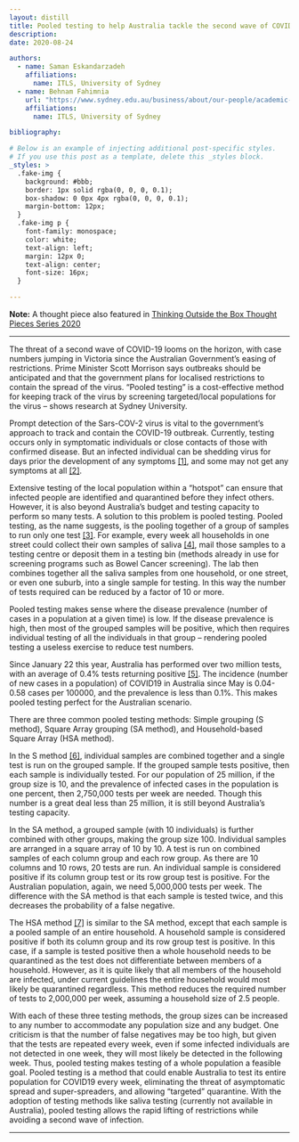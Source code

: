 ```yaml
---
layout: distill
title: Pooled testing to help Australia tackle the second wave of COVID-19
description: 
date: 2020-08-24

authors:
  - name: Saman Eskandarzadeh
    affiliations:
      name: ITLS, University of Sydney
  - name: Behnam Fahimnia
    url: "https://www.sydney.edu.au/business/about/our-people/academic-staff/ben-fahimnia.html"
    affiliations:
      name: ITLS, University of Sydney

bibliography:

# Below is an example of injecting additional post-specific styles.
# If you use this post as a template, delete this _styles block.
_styles: >
  .fake-img {
    background: #bbb;
    border: 1px solid rgba(0, 0, 0, 0.1);
    box-shadow: 0 0px 4px rgba(0, 0, 0, 0.1);
    margin-bottom: 12px;
  }
  .fake-img p {
    font-family: monospace;
    color: white;
    text-align: left;
    margin: 12px 0;
    text-align: center;
    font-size: 16px;
  }

---
```

**Note:**
A thought piece also featured in [Thinking Outside the Box Thought Pieces Series 2020](https://www.sydney.edu.au/content/dam/corporate/documents/business-school/research/itls/_thinking-series_2020-pieces_final-2021-01-21.pdf) 

***

The threat of a second wave of COVID-19 looms on the horizon, with case numbers jumping in
Victoria since the Australian Government’s easing of restrictions. Prime Minister Scott Morrison
says outbreaks should be anticipated and that the government plans for localised restrictions to
contain the spread of the virus. “Pooled testing” is a cost-effective method for keeping track of
the virus by screening targeted/local populations for the virus – shows research at Sydney
University.

Prompt detection of the Sars-COV-2 virus is vital to the government’s approach to track and
contain the COVID-19 outbreak. Currently, testing occurs only in symptomatic individuals or close
contacts of those with confirmed disease. But an infected individual can be shedding virus for
days prior the development of any symptoms [[1]](https://www.cdc.gov/mmwr/volumes/69/wr/mm6914e1.htm), and some may not get any symptoms at all [[2]](https://www.acpjournals.org/doi/10.7326/M20-3012).

Extensive testing of the local population within a “hotspot” can ensure that infected people are
identified and quarantined before they infect others. However, it is also beyond Australia’s
budget and testing capacity to perform so many tests. A solution to this problem is pooled testing.
Pooled testing, as the name suggests, is the pooling together of a group of samples to run
only one test [[3]](https://healthpolicy.usc.edu/research/getting-americans-back-to-work-and-school-with-pooled-testing/). For example, every week all households in one street could collect their own
samples of saliva [[4]](https://www.abc.net.au/news/health/2020-07-01/new-saliva-test-for-covid-19-how-accurate-is-it/12406912), mail those samples to a testing centre or deposit them in a testing bin
(methods already in use for screening programs such as Bowel Cancer screening). The lab then
combines together all the saliva samples from one household, or one street, or even one suburb,
into a single sample for testing. In this way the number of tests required can be reduced by a
factor of 10 or more.

Pooled testing makes sense where the disease prevalence (number of cases in a population at
a given time) is low. If the disease prevalence is high, then most of the grouped samples will be
positive, which then requires individual testing of all the individuals in that group – rendering
pooled testing a useless exercise to reduce test numbers.

Since January 22 this year, Australia has performed over two million tests, with an average of 0.4% 
tests returning positive [[5]](https://www.health.gov.au/news/health-alerts/novel-coronavirus-2019-ncov-health-alert/coronavirus-covid-19-current-situation-and-case-numbers). The incidence (number of new cases in a population) of COVID19 in Australia since May is 0.04-0.58 cases per 100000, and the prevalence is less than 0.1%.
This makes pooled testing perfect for the Australian scenario.

There are three common pooled testing methods: Simple grouping (S method), Square Array
grouping (SA method), and Household-based Square Array (HSA method).

In the S method [[6]](https://healthpolicy.usc.edu/wp-content/uploads/2020/05/USC_Schaeffer_PooledTesting_WhitePaper_FINAL-1.pdf), individual samples are combined together and a single test is run on the
grouped sample. If the grouped sample tests positive, then each sample is individually tested.
For our population of 25 million, if the group size is 10, and the prevalence of infected cases in
the population is one percent, then 2,750,000 tests per week are needed. Though this number
is a great deal less than 25 million, it is still beyond Australia’s testing capacity.

In the SA method, a grouped sample (with 10 individuals) is further combined with other groups,
making the group size 100. Individual samples are arranged in a square array of 10 by 10. A
test is run on combined samples of each column group and each row group. As there are 10
columns and 10 rows, 20 tests are run. An individual sample is considered positive if its column
group test or its row group test is positive. For the Australian population, again, we need
5,000,000 tests per week. The difference with the SA method is that each sample is tested twice,
and this decreases the probability of a false negative.

The HSA method [[7]](https://docs.google.com/document/d/1joxMjHdWWo9XLFqfTdNXPQRAfeMjHYEyvVljqNCaKyE/edit) is similar to the SA method, except that each sample is a pooled sample of
an entire household. A household sample is considered positive if both its column group and its
row group test is positive. In this case, if a sample is tested positive then a whole household needs
to be quarantined as the test does not differentiate between members of a household. However,
as it is quite likely that all members of the household are infected, under current guidelines the
entire household would most likely be quarantined regardless. This method reduces the required
number of tests to 2,000,000 per week, assuming a household size of 2.5 people.

With each of these three testing methods, the group sizes can be increased to any number to
accommodate any population size and any budget. One criticism is that the number of false
negatives may be too high, but given that the tests are repeated every week, even if some
infected individuals are not detected in one week, they will most likely be detected in the
following week. Thus, pooled testing makes testing of a whole population a feasible goal.
Pooled testing is a method that could enable Australia to test its entire population for COVID19 every week, eliminating the threat of asymptomatic spread and super-spreaders, and
allowing “targeted” quarantine. With the adoption of testing methods like saliva testing
(currently not available in Australia), pooled testing allows the rapid lifting of restrictions while
avoiding a second wave of infection.

___


